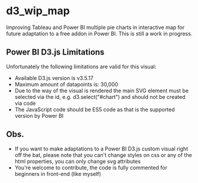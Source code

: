 # d3_wip_map
Improving Tableau and Power BI multiple pie charts in interactive map for future adaptation to a free addon in Power BI.
This is still a work in progress.

## Power BI D3.js Limitations
Unfortunately the following limitations are valid for this visual:

* Available D3.js version is v3.5.17
* Maximum amount of datapoints is: 30,000
* Due to the way of the visual is rendered the main SVG element must be selected via the id, e.g. d3.select("#chart") and should not be created via code
* The JavaScript code should be ES5 code as that is the supported version by Power BI

## Obs.
* If you want to make adaptations to a Power BI D3.js custom visual right off the bat, please note that you can't change styles on css or any of the html properties, you can only change svg attributes
* You're welcome to contribute, the code is fully commented for beginners in front-end (like myself)
